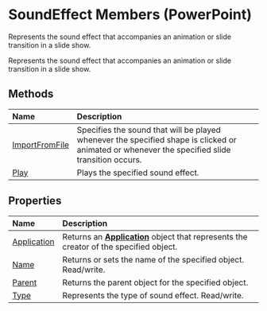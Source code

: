 
# SoundEffect Members (PowerPoint)
Represents the sound effect that accompanies an animation or slide transition in a slide show.

Represents the sound effect that accompanies an animation or slide transition in a slide show.


## Methods



|**Name**|**Description**|
|:-----|:-----|
|[ImportFromFile](78a56002-a854-cadb-c86f-806bfbd41f2b.md)|Specifies the sound that will be played whenever the specified shape is clicked or animated or whenever the specified slide transition occurs.|
|[Play](d0f598cb-2c3c-936b-42a2-326ead1e995b.md)|Plays the specified sound effect.|

## Properties



|**Name**|**Description**|
|:-----|:-----|
|[Application](a9e55b45-8238-be7b-a24b-9bfd7da99630.md)|Returns an  **[Application](978c2b99-4271-b953-4283-73b5f3d96f41.md)** object that represents the creator of the specified object.|
|[Name](f587126e-094a-0360-b696-fbdb7c0a4019.md)|Returns or sets the name of the specified object. Read/write.|
|[Parent](1a00d850-733d-3ec7-8d37-24cd869a3f3b.md)|Returns the parent object for the specified object.|
|[Type](c15b0680-091c-ab97-557e-bf77d8a3c3e5.md)|Represents the type of sound effect. Read/write.|
